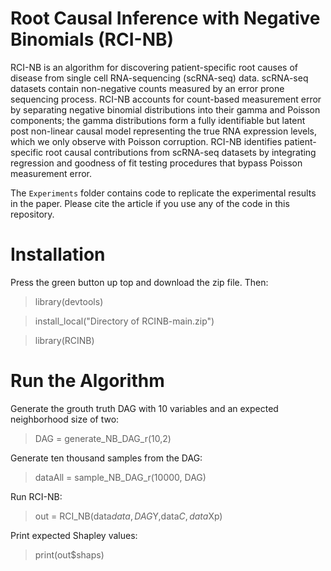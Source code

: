 # Root Causal Inference with Negative Binomials (RCI-NB)

RCI-NB is an algorithm for discovering patient-specific root causes of disease from single cell RNA-sequencing (scRNA-seq) data. scRNA-seq datasets contain non-negative counts measured by an error prone sequencing process. RCI-NB accounts for count-based measurement error by separating negative binomial distributions into their gamma and Poisson components; the gamma distributions form a fully identifiable but latent post non-linear causal model representing the true RNA expression levels, which we only observe with Poisson corruption. RCI-NB identifies patient-specific root causal contributions from scRNA-seq datasets by integrating regression and goodness of fit testing procedures that bypass Poisson measurement error.

The ``Experiments`` folder contains code to replicate the experimental results in the paper. Please cite the article if you use any of the code in this repository.

# Installation

Press the green button up top and download the zip file. Then:

> library(devtools)

> install_local("Directory of RCINB-main.zip")

> library(RCINB)

# Run the Algorithm

Generate the grouth truth DAG with 10 variables and an expected neighborhood size of two:
> DAG = generate_NB_DAG_r(10,2)

Generate ten thousand samples from the DAG:
> dataAll = sample_NB_DAG_r(10000, DAG)

Run RCI-NB:
> out = RCI_NB(data$data,DAG$Y,data$C,data$Xp)

Print expected Shapley values:
> print(out$shaps)
